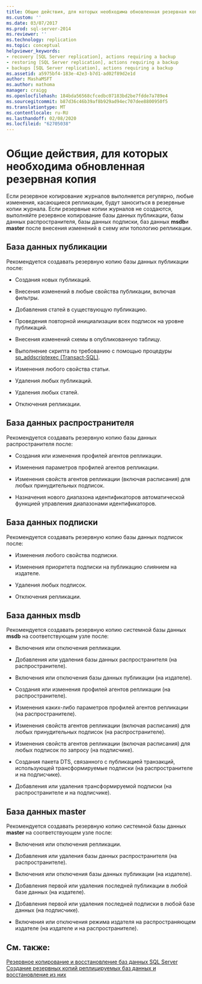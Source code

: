 ```yaml
---
title: Общие действия, для которых необходима обновленная резервная копия | Документация Майкрософт
ms.custom: ''
ms.date: 03/07/2017
ms.prod: sql-server-2014
ms.reviewer: ''
ms.technology: replication
ms.topic: conceptual
helpviewer_keywords:
- recovery [SQL Server replication], actions requiring a backup
- restoring [SQL Server replication], actions requiring a backup
- backups [SQL Server replication], actions requiring a backup
ms.assetid: a5975bf4-183e-42e3-b7d1-ad02f89d2e1d
author: MashaMSFT
ms.author: mathoma
manager: craigg
ms.openlocfilehash: 184bda56568cfcedbc07183bd2be7fdde7a789e4
ms.sourcegitcommit: b87d36c46b39af8b929ad94ec707dee8800950f5
ms.translationtype: MT
ms.contentlocale: ru-RU
ms.lasthandoff: 02/08/2020
ms.locfileid: "62705038"
---
```

# <a name="common-actions-requiring-an-updated-backup"></a>Общие действия, для которых необходима обновленная резервная копия
  Если резервное копирование журналов выполняется регулярно, любые изменения, касающиеся репликации, будут заноситься в резервные копии журнала. Если резервные копии журналов не создаются, выполняйте резервное копирование базы данных публикации, базы данных распространителя, базы данных подписки, баз данных **msdb**и **master** после внесения изменений в схему или топологию репликации.  
  
## <a name="publication-database"></a>База данных публикации  
 Рекомендуется создавать резервную копию базы данных публикации после:  
  
-   Создания новых публикаций.  
  
-   Внесения изменений в любые свойства публикации, включая фильтры.  
  
-   Добавления статей в существующую публикацию.  
  
-   Проведения повторной инициализации всех подписок на уровне публикаций.  
  
-   Внесения изменений схемы в опубликованную таблицу.  
  
-   Выполнение скрипта по требованию с помощью процедуры [sp_addscriptexec (Transact-SQL)](/sql/relational-databases/system-stored-procedures/sp-addscriptexec-transact-sql).  
  
-   Изменения любого свойства статьи.  
  
-   Удаления любых публикаций.  
  
-   Удаления любых статей.  
  
-   Отключения репликации.  
  
## <a name="distribution-database"></a>База данных распространителя  
 Рекомендуется создавать резервную копию базы данных распространителя после:  
  
-   Создания или изменения профилей агентов репликации.  
  
-   Изменения параметров профилей агентов репликации.  
  
-   Изменения свойств агентов репликации (включая расписания) для любых принудительных подписок.  
  
-   Назначения нового диапазона идентификаторов автоматической функцией управления диапазонами идентификаторов.  
  
## <a name="subscription-database"></a>База данных подписки  
 Рекомендуется создавать резервную копию базы данных подписок после:  
  
-   Изменения любого свойства подписки.  
  
-   Изменения приоритета подписки на публикацию слиянием на издателе.  
  
-   Удаления любых подписок.  
  
-   Отключения репликации.  
  
## <a name="msdb-database"></a>База данных msdb  
 Рекомендуется создавать резервную копию системной базы данных **msdb** на соответствующем узле после:  
  
-   Включения или отключения репликации.  
  
-   Добавления или удаления базы данных распространителя (на распространителе).  
  
-   Включения или отключения базы данных публикации (на издателе).  
  
-   Создания или изменения профилей агентов репликации (на распространителе).  
  
-   Изменения каких-либо параметров профилей агентов репликации (на распространителе).  
  
-   Изменения свойств агентов репликации (включая расписания) для любых принудительных подписок (на распространителе).  
  
-   Изменения свойств агентов репликации (включая расписания) для любых подписок по запросу (на подписчике).  
  
-   Создания пакета DTS, связанного с публикацией транзакций, использующей трансформируемые подписки (на распространителе и на подписчике).  
  
-   Добавления или удаления трансформируемой подписки (на распространителе и на подписчике).  
  
## <a name="master-database"></a>База данных master  
 Рекомендуется создавать резервную копию системной базы данных **master** на соответствующем узле после:  
  
-   Включения или отключения репликации.  
  
-   Добавления или удаления базы данных распространителя (на распространителе).  
  
-   Включения или отключения базы данных публикации (на издателе).  
  
-   Добавления первой или удаления последней публикации в любой базе данных (на издателе).  
  
-   Добавления первой или удаления последней подписки в любой базе данных (на подписчике).  
  
-   Включения или отключения режима издателя на распространяющем издателе (на издателе и на распространителе).  
  
## <a name="see-also"></a>См. также:  
 [Резервное копирование и восстановление баз данных SQL Server](../../backup-restore/back-up-and-restore-of-sql-server-databases.md)   
 [Создание резервных копий реплицируемых баз данных и восстановление из них](back-up-and-restore-replicated-databases.md)  
  
  

